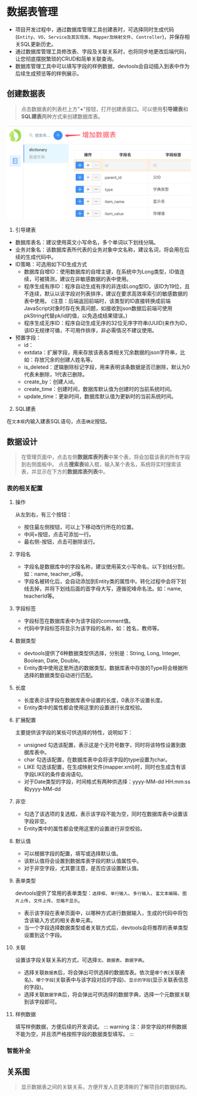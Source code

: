 # 数据表管理
* 项目开发过程中，通过数据库管理工具创建表时，可选择同时生成代码(`Entity`、`VO`、`Service及其实现类`、`Mapper及映射文件`、`Controller`)，并保存相关SQL更新历史。
* 通过数据库管理工具修改表、字段及关联关系时，也将同步地更改后端代码，让您彻底摆脱繁琐的CRUD和简单关联查询。
* 数据库管理工具中可以填写字段的样例数据，devtools会自动插入到表中作为后续生成预览等的样例展示。

## 创建数据表
>  点击数据表的列表栏上方"**+**"按钮，打开创建表窗口。可以使用**引导建表**和**SQL建表**两种方式来创建数据库表。

![添加数据表按钮](./images/添加数据表按钮.png)



1. 引导建表

* 数据库表名：建议使用英文小写命名，多个单词以下划线分隔。
* 业务对象名：该数据库表所代表的业务对象中文名称，建议名词，将会用在后续的生成代码中。
* ID策略：可选用如下ID生成方式
    * 数据库自增ID：使用数据库的自增主键，在系统中为Long类型，ID值连续，可被猜测，建议在非敏感数据的表中使用。
    * 程序生成有序ID：程序自动生成有序的非连续Long型ID，该ID为19位，且不连续，默认以该字段对列表排序，建议在要求高效率索引的敏感数据的表中使用。 (注意：后端返回前端时，该类型的ID直接转换成前端JavaScript对象时存在失真问题，如接收到json数据后前端可使用pkString代替pk/id的值，以免造成结果错误。)
    * 程序生成无序ID：程序自动生成无序的32位无序字符串(UUID)来作为ID，该ID无规律可循，不可用作排序，非必需情况不建议使用。
* 预置字段：
    * id：
    * extdata：扩展字段，用来存放该表各类相关冗余数据的json字符串，比如：存放冗余的创建人姓名等。
    * is_deleted：逻辑删除标记字段，用来表明该条数据是否已删除，默认为0代表未删除，1代表已删除。
    * create_by：创建人id。
    * create_time：创建时间，数据库默认值为创建时的当前系统时间。
    * update_time：更新时间，数据库默认值为更新时的当前系统时间。

2. SQL建表

在`文本框`内输入建表SQL语句，点击`确定`按钮。

## 数据设计
> 在管理页面中，点击左侧**数据库表列表**中某个表，将会加载该表的所有字段到右侧面板中。
> 点击**搜索表**输入框，输入某个表名，系统将实时搜索该表，并显示在下方的**数据库表列表**中。

### 表的相关配置
1. 操作
    
   从左到右，有三个按钮：
   * 按住最左侧按钮，可以上下移动改行所在的位置。
   * 中间+按钮，点击可添加一行。
   * 最右侧-按钮，点击可删除该行。
2. 字段名
   * 字段名是数据库中的字段名称，建议使用英文小写命名，以下划线分割，如：name, teacher_id等。
   * 字段名被转化后，会自动添加到Entity类的属性中。转化过程中会将下划线去掉，并将下划线后面的首字母大写，遵循驼峰命名法。如：name, teacherId等。

3. 字段标签
   * 字段标签在数据库表中为该字段的comment值。
   * 代码中字段标签将显示为该字段的名称，如：姓名，教师等。

4. 数据类型
   * devtools提供了6种数据类型供选择，分别是：String, Long, Integer, Boolean, Date, Double。
   * Entity类中使用这里所选的数据类型。数据库表中存放的Type将会根据所选择的数据类型自动进行匹配。

5. 长度
   * 长度表示该字段在数据库表中设置的长度，0表示不设置长度。
   * Entity类中的属性都会使用这里的设置进行长度校验。

6. 扩展配置

   主要提供该字段的某些可供选择的特性，说明如下：
   * unsigned 勾选该配置，表示这是个无符号数字，同时将该特性设置到数据库表中。
   * char 勾选该配置，在数据库表中会将该字段的type设置为char。
   * LIKE 勾选该配置，在生成映射文件(mapper.xml)时，同时也生成含有该字段LIKE的条件查询语句。
   * 对于Date类型的字段，时间格式有两种供选择：yyyy-MM-dd HH:mm:ss和yyyy-MM-dd

7. 非空
   * 勾选了该选项的复选框，表示该字段不能为空，同时在数据库表中设置该字段非空。
   * Entity类中的属性都会使用这里的设置进行非空校验。

8. 默认值
   * 可以根据字段的配置，填写或选择默认值。
   * 该默认值将会设置到数据库表字段的默认值属性中。
   * 对于非空字段，尤其要注意，是否应该设置默认值。

9. 表单类型
   
   devtools提供了常用的表单类型：`选择框`、`单行输入`、`多行输入`、`富文本编辑`、`图片上传`、`文件上传`、`忽略不显示`。
   * 表示该字段在表单页面中，以哪种方式进行数据输入，生成的代码中将包含该输入方式的相关表单元素。
   * 当一个字段选择数据类型或者关联方式后，devtools会将推荐的表单类型设置到这个字段。

10. 关联
   
    设置该字段关联关系的方式，可选择`无`、`数据表`、`数据字典`。
    * 选择关联`数据表`后，将会弹出可供选择的数据库表。依次是`哪个表`(关联表名)、`哪个字段`(关联表中与该字段对应的字段)、`显示的字段`(显示关联表信息的字段)。
    * 选择关联`数据字典`后，将会弹出可供选择的数据字典，选择一个元数据关联到该字段即可。

11. 样例数据
   
    填写样例数据，方便后续的开发调试。
    ::: warning
    注：非空字段的样例数据不能为空，并且须严格按照字段的数据类型填写。
    ::: 
   
### 智能补全

## 关系图
> 显示数据表之间的关联关系，方便开发人员更清晰的了解项目的数据结构。
